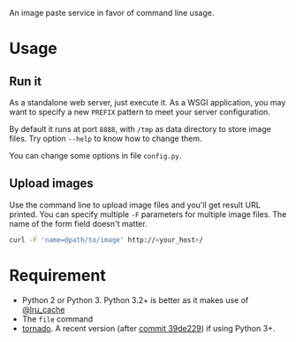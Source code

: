 An image paste service in favor of command line usage.

Usage
=====
Run it
------
As a standalone web server, just execute it. As a WSGI application, you may
want to specify a new `PREFIX` pattern to meet your server configuration.

By default it runs at port `8888`, with `/tmp` as data directory to store image
files. Try option `--help` to know how to change them.

You can change some options in file `config.py`.

Upload images
-------------
Use the command line to upload image files and you'll get result URL printed.
You can specify multiple `-F` parameters for multiple image files. The name of
the form field doesn't matter.

```sh
curl -F 'name=@path/to/image' http://<your_host>/
```

Requirement
===========
* Python 2 or Python 3. Python 3.2+ is better as it makes use of [@lru_cache](http://docs.python.org/py3k/library/functools.html#functools.lru_cache)
* The `file` command
* [tornado](https://github.com/facebook/tornado). A recent version (after [commit 39de229](https://github.com/facebook/tornado/commit/39de229e86bc67df62dd3bb40dd43245cb120295)) if using Python 3+.
